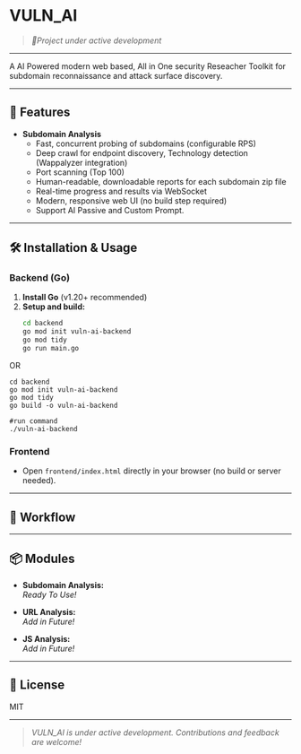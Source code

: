 # VULN_AI

> *_🚧Project under active development_*
---
A AI Powered modern web based, All in One security Reseacher Toolkit for subdomain reconnaissance and attack surface discovery.

---

## 🚀 Features

- **Subdomain Analysis**
  - Fast, concurrent probing of subdomains (configurable RPS)
  - Deep crawl for endpoint discovery, Technology detection (Wappalyzer integration)
  - Port scanning (Top 100)
  - Human-readable, downloadable reports for each subdomain zip file
  - Real-time progress and results via WebSocket
  - Modern, responsive web UI (no build step required)
  - Support AI Passive and Custom Prompt.

---

## 🛠️ Installation & Usage

### Backend (Go)

1. **Install Go** (v1.20+ recommended)
2. **Setup and build:**
   ```sh
   cd backend
   go mod init vuln-ai-backend
   go mod tidy
   go run main.go
   ```
OR   
   ```
   cd backend
   go mod init vuln-ai-backend
   go mod tidy
   go build -o vuln-ai-backend
   
   #run command
   ./vuln-ai-backend
   ```

### Frontend

- Open `frontend/index.html` directly in your browser (no build or server needed).

---

## 📝 Workflow


---

## 📦 Modules

- **Subdomain Analysis:**  
  _Ready To Use!_
  

- **URL Analysis:**  
  _Add in Future!_

- **JS Analysis:**  
  _Add in Future!_
---


## 📄 License

MIT

---

> _VULN_AI is under active development. Contributions and feedback are welcome!_ 
